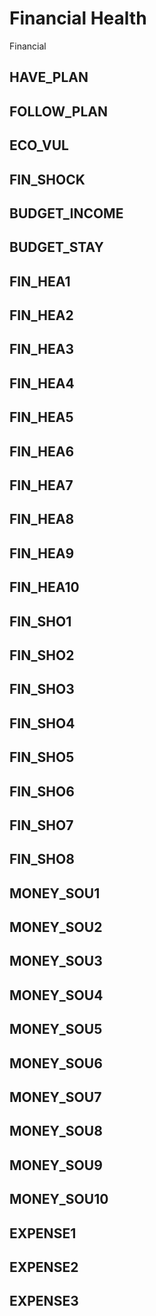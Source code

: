 # Financial Health

Financial

## HAVE_PLAN
## FOLLOW_PLAN
## ECO_VUL
## FIN_SHOCK
## BUDGET_INCOME
## BUDGET_STAY
## FIN_HEA1
## FIN_HEA2
## FIN_HEA3
## FIN_HEA4
## FIN_HEA5
## FIN_HEA6
## FIN_HEA7
## FIN_HEA8
## FIN_HEA9
## FIN_HEA10
## FIN_SHO1
## FIN_SHO2
## FIN_SHO3
## FIN_SHO4
## FIN_SHO5
## FIN_SHO6
## FIN_SHO7
## FIN_SHO8
## MONEY_SOU1
## MONEY_SOU2
## MONEY_SOU3
## MONEY_SOU4
## MONEY_SOU5
## MONEY_SOU6
## MONEY_SOU7
## MONEY_SOU8
## MONEY_SOU9
## MONEY_SOU10
## EXPENSE1
## EXPENSE2
## EXPENSE3
